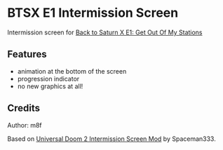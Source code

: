 # BTSX E1 Intermission Screen

Intermission screen for [Back to Saturn X E1: Get Out Of My Stations](https://www.doomworld.com/vb/wads-mods/62529-back-to-saturn-x-e1-99i9-plus-new-unheard-midis-on-page-13/)

## Features

- animation at the bottom of the screen
- progression indicator
- no new graphics at all!

## Credits

Author: m8f

Based on [Universal Doom 2 Intermission Screen Mod](https://forum.zdoom.org/viewtopic.php?t=55323#p978989) by Spaceman333.
